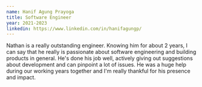 ```yaml
---
name: Hanif Agung Prayoga
title: Software Engineer
year: 2021-2023
linkedin: https://www.linkedin.com/in/hanifagungp/
---
```


Nathan is a really outstanding engineer. Knowing him for about 2 years, I can say that he really is passionate about software engineering and building products in general. He's done his job well, actively giving out suggestions about development and can pinpoint a lot of issues. He was a huge help during our working years together and I'm really thankful for his presence and impact.
